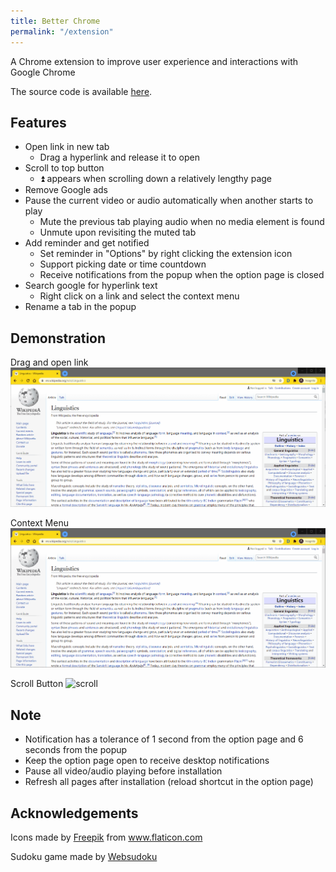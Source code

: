 ```yaml
---
title: Better Chrome
permalink: "/extension"
---
```


A Chrome extension to improve user experience and interactions with Google Chrome

The source code is available <a href="https://github.com/BGDanny/better-chrome" target="_blank">here</a>.

## Features

- Open link in new tab
  - Drag a hyperlink and release it to open
- Scroll to top button
  - ⏫ appears when scrolling down a relatively lengthy page
- Remove Google ads
- Pause the current video or audio automatically when another starts to play
  - Mute the previous tab playing audio when no media element is found
  - Unmute upon revisiting the muted tab
- Add reminder and get notified
  - Set reminder in "Options" by right clicking the extension icon
  - Support picking date or time countdown
  - Receive notifications from the popup when the option page is closed
- Search google for hyperlink text
  - Right click on a link and select the context menu
- Rename a tab in the popup

## Demonstration

Drag and open link
![drag](assets/image/drag.gif)

Context Menu
![context](assets/image/context_menu.gif)

Scroll Button
![scroll](assets/image/scroll_button.gif)

## Note

- Notification has a tolerance of 1 second from the option page and 6 seconds from the popup 
- Keep the option page open to receive desktop notifications
- Pause all video/audio playing before installation
- Refresh all pages after installation (reload shortcut in the option page)

## Acknowledgements

<div>Icons made by <a href="https://www.freepik.com" title="Freepik">Freepik</a> from <a href="https://www.flaticon.com/" title="Flaticon">www.flaticon.com</a></div>

Sudoku game made by [Websudoku](https://www.websudoku.com/)
